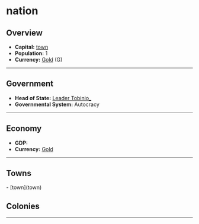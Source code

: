 # <!--NAME-->nation<!--NAME-->

## Overview

- **Capital:** <!--CAPITAL_LINK-->[town](town)<!--CAPITAL_LINK-->
- **Population:** <!--POPULATION-->1<!--POPULATION-->
- **Currency:** <!--CURRENCY_LINK-->[Gold](Gold)<!--CURRENCY_LINK--> (<!--CURRENCY_ABV-->G<!--CURRENCY_ABV-->)

---

## Government

- **Head of State:** <!--LEADER_TITLE_LINK-->[Leader Tobinio_](Tobinio_)<!--LEADER_TITLE_LINK-->
- **Governmental System:** <!--GOVERNMENT-->Autocracy<!--GOVERNMENT-->

---

## Economy

- **GDP:** <!--GDP--> <!--GDP-->
- **Currency:** <!--CURRENCY_LINK-->[Gold](Gold)<!--CURRENCY_LINK-->

---

## Towns

<!--TOWNS-->- [town](town)<!--TOWNS-->

## Colonies

<!--COLONIES--><!--COLONIES-->

---